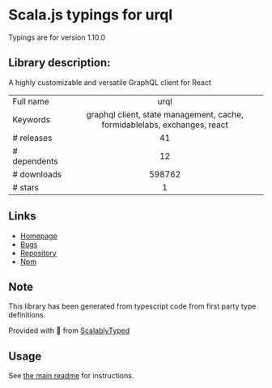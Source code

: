 
# Scala.js typings for urql

Typings are for version 1.10.0

## Library description:
A highly customizable and versatile GraphQL client for React

|                    |                 |
| ------------------ | :-------------: |
| Full name          | urql |
| Keywords           | graphql client, state management, cache, formidablelabs, exchanges, react |
| # releases         | 41 |
| # dependents       | 12 |
| # downloads        | 598762 |
| # stars            | 1 |

## Links
- [Homepage](https://formidable.com/open-source/urql/docs/)
- [Bugs](https://github.com/FormidableLabs/urql/issues)
- [Repository](https://github.com/FormidableLabs/urql)
- [Npm](https://www.npmjs.com/package/urql)
    


## Note
This library has been generated from typescript code from first party type definitions.

Provided with :purple_heart: from [ScalablyTyped](https://github.com/oyvindberg/ScalablyTyped)

## Usage
See [the main readme](../../readme.md) for instructions.


